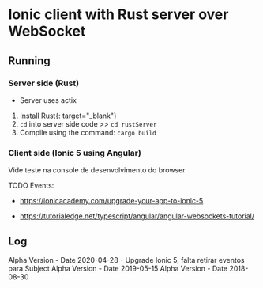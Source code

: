 # Ionic client with Rust server over WebSocket




## Running

### Server side (Rust)

* Server uses actix 

1. [Install Rust](https://www.rust-lang.org/tools/install){: target="_blank"}
2. `cd` into server side code >> `cd rustServer`
3. Compile using the command:  `cargo build`

### Client side (Ionic 5 using Angular)

Vide teste na console de desenvolvimento do browser

TODO Events: 
* https://ionicacademy.com/upgrade-your-app-to-ionic-5

* https://tutorialedge.net/typescript/angular/angular-websockets-tutorial/




## Log

Alpha Version - Date 2020-04-28 - Upgrade Ionic 5, falta retirar eventos para Subject
Alpha Version - Date 2019-05-15
Alpha Version - Date 2018-08-30

